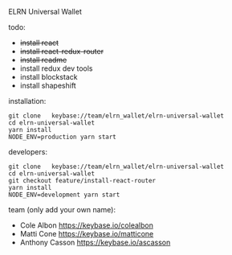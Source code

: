 ELRN Universal Wallet

todo:
- ~~install react~~  
- ~~install react-redux-router~~
- ~~install readme~~
- install redux dev tools
- install blockstack
- install shapeshift

installation:
~~~~
git clone   keybase://team/elrn_wallet/elrn-universal-wallet  
cd elrn-universal-wallet    
yarn install  
NODE_ENV=production yarn start
~~~~

developers:
~~~~
git clone   keybase://team/elrn_wallet/elrn-universal-wallet  
cd elrn-universal-wallet  
git checkout feature/install-react-router  
yarn install  
NODE_ENV=development yarn start
~~~~

team (only add your own name):
- Cole Albon https://keybase.io/colealbon
- Matti Cone https://keybase.io/matticone
- Anthony Casson https://keybase.io/ascasson
